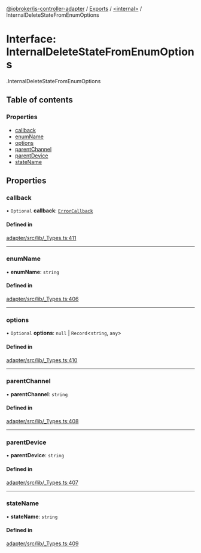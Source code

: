 [@iobroker/js-controller-adapter](../README.md) / [Exports](../modules.md) / [<internal\>](../modules/internal_.md) / InternalDeleteStateFromEnumOptions

# Interface: InternalDeleteStateFromEnumOptions

[<internal>](../modules/internal_.md).InternalDeleteStateFromEnumOptions

## Table of contents

### Properties

- [callback](internal_.InternalDeleteStateFromEnumOptions.md#callback)
- [enumName](internal_.InternalDeleteStateFromEnumOptions.md#enumname)
- [options](internal_.InternalDeleteStateFromEnumOptions.md#options)
- [parentChannel](internal_.InternalDeleteStateFromEnumOptions.md#parentchannel)
- [parentDevice](internal_.InternalDeleteStateFromEnumOptions.md#parentdevice)
- [stateName](internal_.InternalDeleteStateFromEnumOptions.md#statename)

## Properties

### callback

• `Optional` **callback**: [`ErrorCallback`](../modules/internal_.md#errorcallback)

#### Defined in

[adapter/src/lib/_Types.ts:411](https://github.com/ioBroker/ioBroker.js-controller/blob/9bd0ce3f/packages/adapter/src/lib/_Types.ts#L411)

___

### enumName

• **enumName**: `string`

#### Defined in

[adapter/src/lib/_Types.ts:406](https://github.com/ioBroker/ioBroker.js-controller/blob/9bd0ce3f/packages/adapter/src/lib/_Types.ts#L406)

___

### options

• `Optional` **options**: ``null`` \| `Record`<`string`, `any`\>

#### Defined in

[adapter/src/lib/_Types.ts:410](https://github.com/ioBroker/ioBroker.js-controller/blob/9bd0ce3f/packages/adapter/src/lib/_Types.ts#L410)

___

### parentChannel

• **parentChannel**: `string`

#### Defined in

[adapter/src/lib/_Types.ts:408](https://github.com/ioBroker/ioBroker.js-controller/blob/9bd0ce3f/packages/adapter/src/lib/_Types.ts#L408)

___

### parentDevice

• **parentDevice**: `string`

#### Defined in

[adapter/src/lib/_Types.ts:407](https://github.com/ioBroker/ioBroker.js-controller/blob/9bd0ce3f/packages/adapter/src/lib/_Types.ts#L407)

___

### stateName

• **stateName**: `string`

#### Defined in

[adapter/src/lib/_Types.ts:409](https://github.com/ioBroker/ioBroker.js-controller/blob/9bd0ce3f/packages/adapter/src/lib/_Types.ts#L409)
